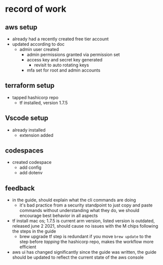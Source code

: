 # record of work

## aws setup

- already had a recently created free tier account
- updated according to doc
  - admin user created
    - admin permissions granted via permission set
    - access key and secret key generated
      - revisit to auto rotating keys
    - mfa set for root and admin accounts

## terraform setup

- tapped hashicorp repo
  - tf installed, version 1.7.5

## Vscode setup

- already installed
  - extension added

## codespaces

- created codespace
  - add config
  - add dotenv

## feedback

- in the guide, should explain what the cli commands are doing
  - it's bad practice from a security standpoint to just copy and paste commands without understanding what they do, we should encourage best behavior in all aspects
- tf install mac os; 1.7.5 is current arm version, listed version is outdated, released june 2 2021, should cause no issues with the M chips following the steps in the guide
  - brew upgrade tf step is redundant if you move `brew update` to the step before *tapping* the hashicorp repo, makes the workflow more efficient
- aws ui has changed significantly since the guide was written, the guide should be updated to reflect the current state of the aws console

